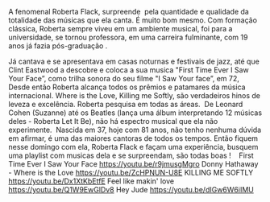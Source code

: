 A fenomenal Roberta Flack, surpreende  pela quantidade e qualidade da totalidade das músicas que ela canta. É muito bom mesmo. Com formação clássica, Roberta sempre viveu em um ambiente musical, foi para a universidade, se tornou professora, em uma carreira fulminante, com 19 anos já fazia pós-graduação . 

Já cantava e se apresentava em casas noturnas e festivais de jazz, até que Clint Eastwood a descobre e coloca a sua musica "First Time Ever I Saw Your Face”, como trilha sonora do seu filme "I Saw Your face”, em 72, Desde então Roberta alcança todos os prêmios e patamares da música internacional. Where is the Love, Killing me Softly, são verdadeiros hinos de leveza e excelência. Roberta pesquisa em todas as áreas.  De Leonard Cohen (Suzanne) até os Beatles (lança uma álbum interpretando 12 músicas deles - Roberta Let It Be), não há espectro musical que ela não experimente.  Nascida em 37, hoje com 81 anos, não tenho nenhuma dúvida em afirmar, é uma das maiores cantoras de todos os tempos. Então fiquem nesse domingo com ela, Roberta Flack e façam uma experiência, busquem uma playlist com musicas dela e se surpreendam, são todas boas !  
 
First Time Ever I Saw Your Face https://youtu.be/r9jmusgMgro
Donny Hathaway - Where is the Love  https://youtu.be/ZcHPNUN-U8E
KILLING ME SOFTLY  https://youtu.be/Dx1XtKbEtfE
Feel like makin' love   https://youtu.be/Q1W9EwGlDv8
Hey Jude  https://youtu.be/dIGw6W6iIMU
